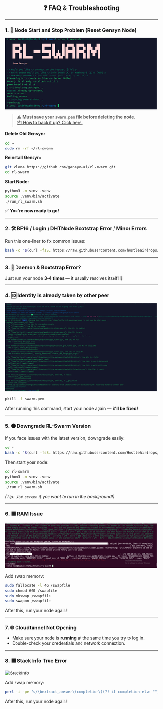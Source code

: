 <h2 align="center">❓ FAQ & Troubleshooting</h2>


---

### 1. 🚫 Node Start and Stop Problem (Reset Gensyn Node)

<img src="problems/problem1.jpg" width="500px" alt="Node Start/Stop Problem" />

> **⚠️ Must save your `swarm.pem` file before deleting the node.**  
> [📦 How to back it up? Click here.](https://github.com/HustleAirdrops/Gensyn-Advanced-Solutions/tree/main#-backup-credentials)

**Delete Old Gensyn:**
```bash
cd ~
sudo rm -rf ~/rl-swarm
```
**Reinstall Gensyn:**
```bash
git clone https://github.com/gensyn-ai/rl-swarm.git
cd rl-swarm
```
**Start Node:**
```bash
python3 -m venv .venv
source .venv/bin/activate
./run_rl_swarm.sh
```
✅ **You're now ready to go!**

---

### 2. 🛠️ BF16 / Login / DHTNode Bootstrap Error / Minor Errors

Run this one-liner to fix common issues:
```bash
bash -c "$(curl -fsSL https://raw.githubusercontent.com/hustleairdrops/Gensyn_Guide_with_all_solutions/main/solutions_file/fixall.sh)"
```

---

### 3. 🔁 Daemon & Bootstrap Error?

Just run your node **3–4 times** — it usually resolves itself! 🔄

---

### 4. 🆔 Identity is already taken by other peer

<img src="problems/problem4.jpg" width="500px" alt="Identity Taken Problem" />

```bash
pkill -f swarm.pem
```
After running this command, start your node again — **it'll be fixed!**

---

### 5. 🟠 Downgrade RL-Swarm Version

If you face issues with the latest version, downgrade easily:

```bash
cd ~
bash -c "$(curl -fsSL https://raw.githubusercontent.com/HustleAirdrops/Gensyn_Guide_with_all_solutions/main/solutions_file/Downgrade.sh)"
```
Then start your node:
```bash
cd rl-swarm
python3 -m venv .venv
source .venv/bin/activate
./run_rl_swarm.sh
```
*(Tip: Use `screen` if you want to run in the background!)*

---

### 6. 🟩 RAM Issue

<img src="problems/problem6.jpg" width="500px" alt="RAM Issue" />

Add swap memory:
```bash
sudo fallocate -l 4G /swapfile
sudo chmod 600 /swapfile
sudo mkswap /swapfile
sudo swapon /swapfile
```
After this, run your node again!

---

### 7. 🌐 Cloudtunnel Not Opening

- Make sure your node is **running** at the same time you try to log in.
- Double-check your credentials and network connection.

---
### 8. 🟩 Stack Info True Error

<img src="problems/problem8.jpg" width="500px" alt="StackInfo" />

Add swap memory:
```bash
perl -i -pe 's/\bextract_answer\(completion\)(?! if completion else "")\b/extract_answer(completion) if completion else ""/g' genrl-swarm/src/genrl_swarm/examples/rgym/reward_utils.py
```
After this, run your node again!
